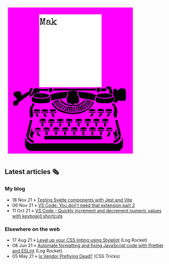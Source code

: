 ![quote](img/quote.gif)

## Latest articles 🗞️

### My blog

<!-- BLOG:START -->
 - 18 Nov 21 » [Testing Svelte components with Jest and Vite](https://roboleary.net/2021/11/18/svelte-component-testing-with-jest.html)
 - 06 Nov 21 » [VS Code: You don&#39;t need that extension part 2](https://roboleary.net/2021/11/06/vscode-you-dont-need-that-extension2.html)
 - 11 Oct 21 » [VS Code - Quickly increment and decrement numeric values with keyboard shortcuts](https://roboleary.net/2021/10/11/vscode-increment-decrement-numeric-values-keyboard-shorcuts.html)<!-- BLOG:END -->

### Elsewhere on the web

 - 17 Aug 21 » [Level up your CSS linting using Stylelint](https://blog.logrocket.com/using-stylelint-improve-lint-css-scss-sass/) (Log Rocket)
 - 08 Jun 21 » [Automate formatting and fixing JavaScript code with Prettier and ESLint](https://blog.logrocket.com/automate-formatting-and-fixing-javascript-code-with-prettier-and-eslint/) (Log Rocket)
 - 05 May 21 » [Is Vendor Prefixing Dead?](https://css-tricks.com/is-vendor-prefixing-dead/) (CSS Tricks)
